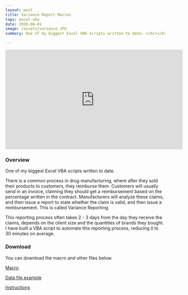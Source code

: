 ```yaml
--- 
layout: post
title: Variance Report Macros
tags: excel-vba
date: 2020-06-01
image: /assets/variance.JPG
summary: One of my biggest Excel VBA scripts written to date. ​</br></br>There is a common process in drug manufacturing, where after they sold their products to customers, they reimburse them. Customers will usually send in an invoice, claiming they should get a reimbursement based on the percentage written in the contract. Manufacturers will analyze these claims, and then issue a report to state whether the claim is valid, and then issue a reimbursement. This is called Variance Reporting.</br></br>This reporting process often takes 2 - 3 days from the day they receive the claims, depends on the client size and the quantities of brands they bought. I have built a VBA script to automate this reporting process, reducing it to 30 minutes on average.

---
```


<p align="center">
	<iframe width="560" height="315" src="https://www.youtube.com/embed/_FFB0z4Thc0" frameborder="0" allow="accelerometer; autoplay; clipboard-write; encrypted-media; gyroscope; picture-in-picture" allowfullscreen></iframe>
</p>

### Overview 
One of my biggest Excel VBA scripts written to date. ​

There is a common process in drug manufacturing, where after they sold their products to customers, they reimburse them. Customers will usually send in an invoice, claiming they should get a reimbursement based on the percentage written in the contract. Manufacturers will analyze these claims, and then issue a report to state whether the claim is valid, and then issue a reimbursement. This is called Variance Reporting.

This reporting process often takes 2 - 3 days from the day they receive the claims, depends on the client size and the quantities of brands they bought. I have built a VBA script to automate this reporting process, reducing it to 30 minutes on average.

### Download 

You can download the macro and other files below.

[Macro](https://drive.google.com/file/d/1tNfYE2xwUEqsVwPspBiKobMcqOQUefTv/view?usp=sharing)

[Data file example](https://drive.google.com/file/d/17vi6YcvymiNXZ60MJ6ldUMDKe_w8ezGK/view?usp=sharing)

[Instructions](https://drive.google.com/file/d/1dKkPqG6Wjx5n8GEFURgIPNhEmlsyNd4i/view?usp=sharing)